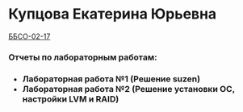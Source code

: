 <h1> Купцова Екатерина Юрьевна </h1>
<u>ББСО-02-17</u>
<h3>Отчеты по лабораторным работам:<h3>
<ul>
<li>Лабораторная работа №1 (Решение suzen)</li>
<li>Лабораторная работа №2 (Решение установки OC, настройки LVM и RAID)</li>
